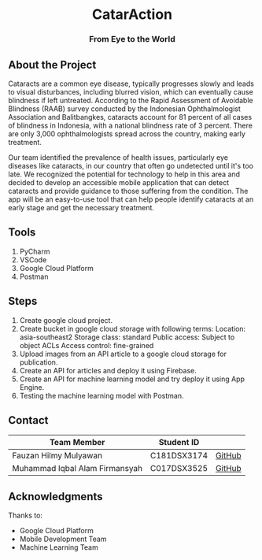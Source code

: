 <div align="center">
<h1>CatarAction</h1>
<h3>From Eye to the World</h3>
</div>

## About the Project

Cataracts are a common eye disease, typically progresses slowly and leads to visual disturbances, including blurred vision, which can eventually cause blindness if left untreated. According to the Rapid Assessment of Avoidable Blindness (RAAB) survey conducted by the Indonesian Ophthalmologist Association and Balitbangkes, cataracts account for 81 percent of all cases of blindness in Indonesia, with a national blindness rate of 3 percent. There are only 3,000 ophthalmologists spread across the country, making early treatment. 

Our team identified the prevalence of health issues, particularly eye diseases like cataracts, in our country that often go undetected until it's too late. We recognized the potential for technology to help in this area and decided to develop an accessible mobile application that can detect cataracts and provide guidance to those suffering from the condition. The app will be an easy-to-use tool that can help people identify cataracts at an early stage and get the necessary treatment.

## Tools

1. PyCharm
2. VSCode
3. Google Cloud Platform
4. Postman

## Steps

1. Create google cloud project.
2. Create bucket in google cloud storage with following terms:
    Location: asia-southeast2
    Storage class: standard
    Public access: Subject to object ACLs
    Access control: fine-grained
3. Upload images from an API article to a google cloud storage for publication.
4. Create an API for articles and deploy it using Firebase.
5. Create an API for machine learning model and try deploy it using App Engine.
6. Testing the machine learning model with Postman.

## Contact
| Team Member | Student ID |  |
|-------------|-------------|-------------|
| Fauzan Hilmy Mulyawan     | C181DSX3174      | [GitHub](https://github.com/FauzanHilmyMulyawan)|
| Muhammad Iqbal Alam Firmansyah    | C017DSX3525    | [GitHub](https://github.com/balam15)|

## Acknowledgments
Thanks to:
* Google Cloud Platform
* Mobile Development Team
* Machine Learning Team

